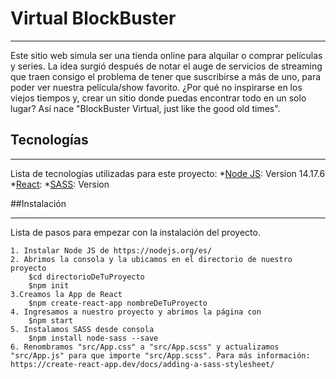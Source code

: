 # Virtual BlockBuster
***
Este sitio web simula ser una tienda online para alquilar o comprar películas y series.
La idea surgió después de notar el auge de servicios de streaming que traen consigo el problema de tener que suscribirse a más de uno, para poder ver nuestra película/show favorito.
¿Por qué no inspirarse en los viejos tiempos y, crear un sitio donde puedas encontrar todo en un solo lugar? Así nace "BlockBuster Virtual, just like the good old times".
 
## Tecnologías
***

Lista de tecnologías utilizadas para este proyecto:
*[Node JS](https://nodejs.org/es/): Version 14.17.6
*[React](https://es.reactjs.org/):
*[SASS](https://sass-lang.com/): Version

##Instalación
***

Lista de pasos para empezar con la instalación del proyecto.
```
1. Instalar Node JS de https://nodejs.org/es/
2. Abrimos la consola y la ubicamos en el directorio de nuestro proyecto
	$cd directorioDeTuProyecto
	$npm init
3.Creamos la App de React
	$npm create-react-app nombreDeTuProyecto
4. Ingresamos a nuestro proyecto y abrimos la página con
	$npm start
5. Instalamos SASS desde consola
	$npm install node-sass --save
6. Renombramos "src/App.css" a "src/App.scss" y actualizamos "src/App.js" para que importe "src/App.scss". Para más información: https://create-react-app.dev/docs/adding-a-sass-stylesheet/
```
